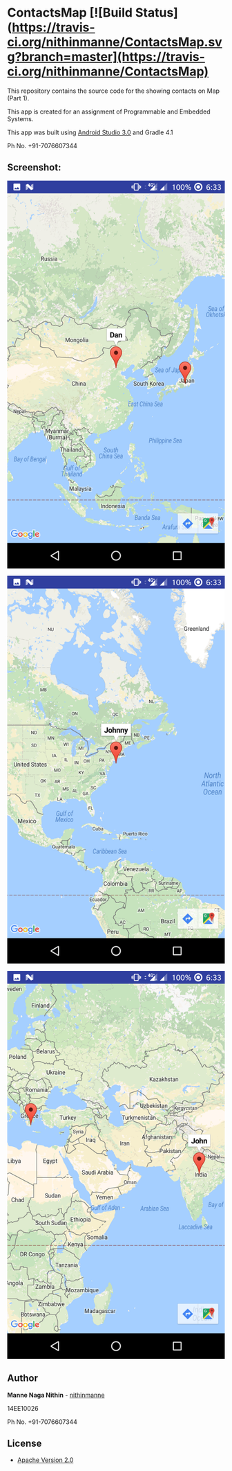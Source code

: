 # ContactsMap [![Build Status](https://travis-ci.org/nithinmanne/ContactsMap.svg?branch=master](https://travis-ci.org/nithinmanne/ContactsMap)

This repository contains the source code for the showing contacts on Map (Part 1).

This app is created for an assignment of Programmable and Embedded Systems.

This app was built using [Android Studio 3.0](https://developer.android.com/studio/preview/index.html) and Gradle 4.1

Ph No. +91-7076607344

## Screenshot:

![1](Screenshots/1.png)


![2](Screenshots/2.png)


![3](Screenshots/3.png)


## Author

**Manne Naga Nithin** - [nithinmanne](https://github.com/nithinmanne)

14EE10026

Ph No. +91-7076607344

## License

* [Apache Version 2.0](http://www.apache.org/licenses/LICENSE-2.0.html)
